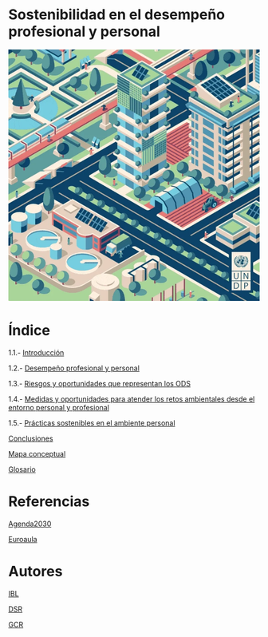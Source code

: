 # Sostenibilidad en el desempeño profesional y personal

![portada](img/giphy.gif)

# Índice

1.1.- [Introducción](introduccion.md)

1.2.- [Desempeño profesional y personal](desempeño.md)

1.3.- [Riesgos y oportunidades que representan los ODS](riesgos.md)

1.4.- [Medidas y oportunidades para atender los retos ambientales desde el entorno personal y profesional](medidas.md)

1.5.- [Prácticas sostenibles en el ambiente personal](practicas.md)

[Conclusiones](conclusiones.md)

[Mapa conceptual](mapa.md)

[Glosario](glosario.md)

# Referencias

[Agenda2030](https://somosiberoamerica.org/tribunas/agenda-2030-para-el-desarrollo-sostenible-7-riesgos-7-oportunidades/)

[Euroaula](https://www.euroaula.com/es/desarrollo-profesional-y-personal)

# Autores

[IBL](https://github.com/IvanBL8/Desempeno-profesional)

[DSR](https://github.com/JohnDSil/Desempeno-profesional)

[GCR](https://github.com/Guille98-ASIR/Desempeno-profesional)
